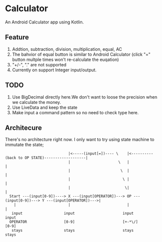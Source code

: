# Calculator

An Android Calculator app using Kotlin.

## Feature
1. Addtion, subtraction, division, multiplication, equal, AC
2. The bahvior of equal button is similar to Android Calculator (click "=" button multple times won't re-calculate the euqation)
3. "+/-", "." are not supported
4. Currently on support Integer input/output.


## TODO
1. Use BigDecimal directly here.We don't want to loose the precision when we calculate the money.
2. Use LiveData and keep the state
3. Make input a command pattern so no need to check type here.


## Architecure
There's no architecture right now. I only want to try using state machine to immutate the state;

    
    
    
                                 |<-----(input[=])---- \    |<----------(back to OP STATE)-------------------|
                                 |                      \   |                                                |
                                 |                       \  |                                                |
                                 |                        \ |                                                |
                                 |                         \|                                                |
      Start ---(input[0-9])----> X ---(input[OPERATOR])---> OP ---(input[0-9])---> Y ---(input[OPERATOR])--->|
        |                        |                          |                      |
       input                   input                      input                  input
      OPERATOR                 [0-9]                      [+-*\/]                [0-9]
       stays                   stays                      stays                  stays
    
